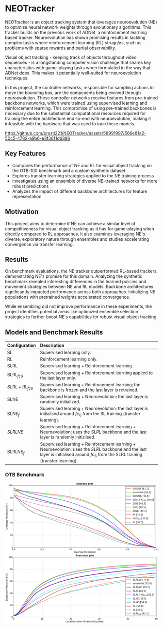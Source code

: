 # NEOTracker

NEOTracker is an object tracking system that leverages neuroevolution (NE) to optimize neural network weights through evolutionary algorithms. This tracker builds on the previous work of ADNet, a reinforcement learning based tracker. Neuroevolution has shown promising results in tackling complex tasks where reinforcement learning (RL) struggles, such as problems with sparse rewards and partial observability.

Visual object tracking - keeping track of objects throughout video sequences - is a longstanding computer vision challenge that shares key characteristics with game-playing tasks when formulated in the way that ADNet does. This makes it potentially well-suited for neuroevolution techniques.

In this project, the controller networks, responsible for sampling actions to move the bounding box, are the components being evolved through neuroevolution. These controller networks receive features from pre-trained backbone networks, which were trained using supervised learning and reinforcement learning. This compromise of using pre-trained backbones is necessary due to the substantial computational resources required for training the entire architecture end-to-end with neuroevolution, making it infeasible with the hardware that was used to train these models.


https://github.com/prosti221/NEOTracker/assets/58991997/566e81a2-50c5-4782-a9b6-e3f3611dd896


## Key Features

- Compares the performance of NE and RL for visual object tracking on the OTB-100 benchmark and a custom synthetic dataset
- Explores transfer learning strategies applied to the NE training process
- Investigates using an ensemble of diverse NE-trained networks for more robust predictions
- Analyzes the impact of different backbone architectures for feature representation

## Motivation

This project aims to determine if NE can achieve a similar level of competitiveness for visual object tracking as it has for game-playing when directly compared to RL approaches. It also examines leveraging NE's diverse, exploratory nature through ensembles and studies accelerating convergence via transfer learning.

## Results

On benchmark evaluations, the NE tracker outperformed RL-based trackers, demonstrating NE's promise for this domain. Analyzing the synthetic benchmark revealed interesting differences in the learned policies and movement strategies between NE and RL models. Backbone architectures significantly impacted performance across both approaches. Initializing NE populations with pretrained weights accelerated convergence.

While ensembling did not improve performance in these experiments, the project identifies potential areas like optimized ensemble selection strategies to further boost NE's capabilities for robust visual object tracking.

## Models and Benchmark Results
| Configuration            | Description                                                                                                                                                                         |
| ------------------------ | :---------------------------------------------------------------------------------------------------------------------------------------------------------------------------------- |
| $\text{SL}$                       | Supervised learning only.                                                                                                                                                           |
| $\text{RL}$            | Reinforcement learning only.                                                                                                                                                        |
| $\text{SLRL}$                    | Supervised learning + Reinforcement learning.                                                                                                                                       |
| $\text{SLRL}_{fc6}$      | Supervised learning + Reinforcement learning applied to the last layer only.                                                                                                        |
| $SLRL + \text{RL}_{fc6}$ | Supervised learning + Reinforcement learning; the backbone is frozen and the last layer is retrained.                                                                               |
| $\text{SLNE}$                    | Supervised learning + Neuroevolution; the last layer is randomly initialized.                                                                                                       |
| $\text{SLNE}_{f}$        | Supervised learning + Neuroevolution; the last layer is initialised around $fc_6$ from the SL training (transfer learning).                                                         |
| $SLRLNE$                 | Supervised learning + Reinforcement learning + Neuroevolution; uses the $SLRL$ backbone and the last layer is randomly initialised.                                                 |
| $\text{SLRLNE}_{f}$      | Supervised learning + Reinforcement learning + Neuroevolution; uses the $SLRL$ backbone and the last layer is initialised around $fc_6$ from the SLRL training (transfer learning). |


### OTB Benchmark

![OTB Success Plot](otb_success_plot.png)
![OTB Precision Plot](otb_precision_plot.png)
